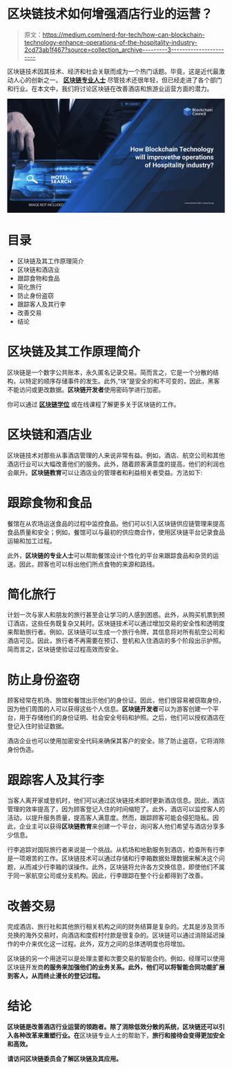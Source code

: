 # 区块链技术如何增强酒店行业的运营？

> 原文：<https://medium.com/nerd-for-tech/how-can-blockchain-technology-enhance-operations-of-the-hospitality-industry-2cd73ab1f467?source=collection_archive---------3----------------------->

区块链技术因其技术、经济和社会关联而成为一个热门话题。毕竟，这是近代最激动人心的创新之一。 [**区块链专业人士**](https://www.blockchain-council.org/certifications/certified-blockchain-professional-expert/) 尽管技术还很年轻，但已经走进了各个部门和行业。在本文中，我们将讨论区块链在改善酒店和旅游业运营方面的潜力。

![](img/b29e2bc80d7e60811fb4b3a892bfcce5.png)

# 目录

*   区块链及其工作原理简介
*   区块链和酒店业
*   跟踪食物和食品
*   简化旅行
*   防止身份盗窃
*   跟踪客人及其行李
*   改善交易
*   结论

# 区块链及其工作原理简介

区块链是一个数字公共账本，永久匿名记录交易。简而言之，它是一个分散的结构，以特定的顺序存储事件的发生。此外,“块”是安全的和不可变的，因此，黑客不能访问或更改数据。**区块链开发者**使用密码学进行加密。

你可以通过 [**区块链学位**](https://www.blockchain-council.org/online-degree/online-degree-blockchain/) 或在线课程了解更多关于区块链的工作。

# 区块链和酒店业

区块链技术对那些从事酒店管理的人来说非常有益。例如，酒店、航空公司和其他酒店行业可以大幅改善他们的服务。此外，随着顾客满意度的提高，他们的利润也会飙升。**区块链教育**可以让酒店业的管理者和利益相关者受益。方法如下:

# 跟踪食物和食品

餐馆在从农场运送食品的过程中监控食品。他们可以引入区块链供应链管理来提高食品质量和安全；例如，餐馆可以与最初的供应商合作，使用区块链平台记录食品运输和加工过程。

此外，**区块链的专业人士**可以帮助餐馆设计个性化的平台来跟踪食品和杂货的运送。因此，顾客也可以标出他们所点食物的来源和路线。

# 简化旅行

计划一次与家人和朋友的旅行甚至会让学习的人感到困惑。此外，从购买机票到预订酒店，这些任务既复杂又耗时。区块链技术可以通过增加交易的安全性和透明度来帮助旅行者。例如，区块链可以生成一个旅行令牌，其信息将对所有航空公司和酒店可见。因此，旅行者不再需要在预订、登机和入住酒店的多个阶段出示护照。简而言之，区块链使验证过程高效而安全。

# 防止身份盗窃

顾客经常在机场、旅馆和餐馆出示他们的身份证。因此，他们很容易被窃取身份，因为他们周围的人可以获得这些个人信息。**区块链开发者**可以为游客创建一个平台，用于存储他们的身份证明、社会安全号码和护照。之后，他们可以授权酒店在登记入住时验证数据。

酒店企业也可以使用加密安全代码来确保其客户的安全。除了防止盗窃，它将消除身份伪造。

# 跟踪客人及其行李

当客人离开家或登机时，他们可以通过区块链技术即时更新酒店信息。因此，酒店管理的效率提高了，因为顾客登记入住的时间缩短了。此外，酒店可以监控客人的活动，以提升服务质量，提高客人满意度。然而，跟踪顾客可能会侵犯隐私。因此，企业主可以获得**区块链教育**来创建一个平台，询问客人他们希望与酒店分享多少信息。

行李追踪对国际旅行者来说是一个挑战。从机场和地勤服务到酒店，检查所有行李是一项艰苦的工作。区块链技术可以通过存储和行李箱数据处理数据来解决这个问题，从而减少行李箱的误操作。此外，区块链将允许各方交换信息，即使他们不属于同一家航空公司或分支机构。因此，行李跟踪在整个行业都得到了改善。

# 改善交易

完成酒店、旅行社和其他旅行相关机构之间的财务结算是复杂的。尤其是涉及货币兑换的海外交易时，向酒店和度假村付款是很复杂的。区块链可以通过消除延迟操作的中介来优化这一过程。此外，双方之间的总体透明度也将增加。

区块链的另一个用途可以是处理主要和次要交易的智能合约。例如，经理可以使用区块链开发商[](https://www.blockchain-council.org/certifications/certified-blockchain-developer/)**的服务来加强他们的业务关系。此外，他们可以将智能合同功能扩展到客人，从而终止漫长的登记过程。**

# **结论**

**区块链是改善酒店行业运营的领跑者。除了消除低效分散的系统，区块链还可以引入各种改革来重塑行业。在**区块链专业人士的帮助下，**旅行和接待会变得更加安全和高效。**

**请访问区块链委员会了解区块链及其应用。**